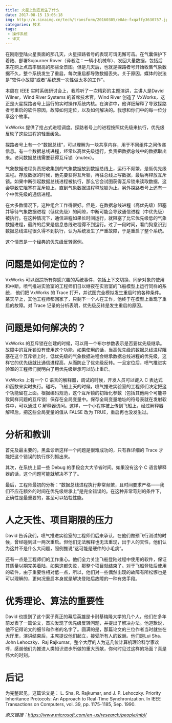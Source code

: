 ```yaml
---
title: 火星上到底发生了什么
date: 2017-08-15 13:05:18
img: http://n.sinaimg.cn/tech/transform/20160305/e0Ae-fxqaffy3630757.jpg    
categories: 技术
tags:
 - 操作系统
 - 译文
---
```


在刚刚登陆火星表面的那几天，火星探路者号的表现可谓无懈可击。在气囊保护下着陆、部署Sojourner Rover（译者注：一辆小机械车）、发回大量数据，包括后来在网上点击率很高的那些全景图。但是几天后，也就是探路者号开始收集气象数据不久，整个系统发生了重启，每次重启都导致数据丢失。关于原因，媒体的说法是“软件小故障”或者“系统想一次性做太多的工作”。<!-- more -->

本周在 IEEE 实时系统研讨会上，我聆听了一次精彩的主题演讲，主讲人是David Wilner，Wind River Systems 的首席技术官。Wind River 创造了 VxWorks，这正是火星探路者号上运行的实时操作系统内核。在演讲中，他详细解释了导致探路者号重启的软件原因，故障如何定位，以及如何解决的。我想和你们中的每一位分享这个故事。

VxWorks 提供了抢占式进程调度。探路者号上的进程按照优先级来执行，优先级反映了这些进程的轻重缓急。

探路者号上有一个“数据总线”，可以理解为一块共享内存，用于不同组件之间传递信息。有一个数据总线进程，经常以高优先级运行，负责把数据总线中的数据取出来。访问数据总线需要获得互斥锁（mutex）。

气象数据进程负责把收集到的气象数据放到数据总线上，运行不频繁，是低优先级进程。存放数据的时候，他先要获得互斥锁，再往总线上写数据，最后再释放互斥锁。如果中断引起数据总线进程被执行，那么它会试图获得互斥锁来读取数据，这会导致它阻塞在互斥锁上，直到气象数据进程释放锁为止。另外探路者号上还有一个中优先级的通信进程。

在大多数情况下，这种组合工作得很好。但是，在数据总线进程（高优先级）阻塞并等待气象数据进程（低优先级）的间隙，中断可能会导致通信进程（中优先级）被执行。在这种情况下，通信进程如果长时间运行，就阻塞了比它优先级低的气象数据进程，最终的后果是信息总线进程得不到运行。过了一段时间，看门狗意识到数据总线进程很久得不到执行，认为系统发生了严重故障，于是重启了整个系统。

这个情景是一个经典的优先级反转案例。

# 问题是如何定位的？
VxWorks 可以跟踪所有你感兴趣的系统事件，包括上下文切换、同步对象的使用和中断。喷气推进实验室的工程师们日以继夜在实验室的飞船模型上运行同样的系统， 他们把 VxWorks 的 Trace 打开，并试图完全模拟发生重启时的各种条件。某天早上，其他工程师都回家了，只剩下一个人在工作，他终于在模型上重现了重启的故障。对 Trace 记录的分析表明，优先级反转是发生重启的原因。

# 问题是如何解决的？
VxWorks 的互斥锁在创建的时候，可以用一个布尔参数表示是否要优先级继承。故障中的互斥锁没有使用这个功能，如果使用的话，当高优先级的数据总线进程阻塞在这个互斥锁上时，低优先级的气象数据进程会继承数据总线进程的优先级，这样它的优先级就比通信进程高，从而防止了优先级反转。一旦定位后，喷气推进实验室的工程师们就明白了用优先级继承可以防止重启。

VxWorks 上有一个 C 语言的解释器，调试的时候，开发人员可以键入 C 表达式和函数来实时执行。碰巧，飞船上天的时候，喷气推进实验室的工程师们决定把这个功能留在上面。根据编码规范，这个互斥锁的初始化参数（包括其他两个可能导致同样问题的互斥锁）保存在全局变量中。保存全局变量地址的符号表就在发射软件中，可以通过 C 解释器访问。这样，一个小程序被上传到飞船上，经过解释器解释后，把这些全局变量的值从 FALSE 改为 TRUE，重启再也没发生过。

# 分析和教训
首先及最主要的，黑盒诊断这样一个问题是很难成功的，只有靠详细的 Trace 才能把这个错误的执行序列抓出来。

其次，在系统上留一些 Debug 的手段会大大节省时间。如果没有这个 C 语言解释器的话，这个问题可能就解决不了了。

最后，工程师最初的分析：“数据总线进程执行非常频繁，且时间要求严格——我们不应花额外的时间在优先级继承上”是完全错误的。在这种非常苛刻的条件下，正确性是最重要的，甚至可以牺牲性能。

# 人之天性、项目期限的压力
David 告诉我们，喷气推进实验室的工程师们后来承认，在他们做预飞行测试的时候，曾经碰到过一两次重启。但他们无法解释也无法重现，出于人的天性，他们认为这并不是什么大问题，照例推说“这可能是硬件的小毛病”。

还有一点是工程师们的工作重心。他们全力关注飞船登陆过程中使用的软件，保证其质量以期完美着陆，如果这都失败，那整个项目就结束了。对于飞船登陆后使用的软件，由于重要性相对低一点，所以，他们对一些偶然出现的故障有所松懈也是可以理解的，更何况重启本身就是解决登陆后故障的一种有效手段。

# 优秀理论、算法的重要性
David 也提到了这个案子真正的幕后英雄是卡耐基梅隆大学的几个人，他们在多年前发表了一篇论文，首次发现了优先级反转问题，并提出了解决办法。他道歉说，他不记得论文的细节和作者的名字了。圆满的是，那篇论文的三位作者当时就坐在大厅里，演讲结束后，主席提议他们起立，接受所有人的致谢。他们是Lui Sha、John Lehoczky、Raj Rajkumar。整个大厅的人为这几位计算机理论科学家欢呼，感谢他们为推进人类知识进步所做的重大贡献，你何时见过这样的场面？真是伟大的时刻。

# 后记
为完整起见，这篇论文是：
L. Sha, R. Rajkumar, and J. P. Lehoczky. Priority Inheritance Protocols: An Approach to Real-Time Synchronization. In IEEE Transactions on Computers, vol. 39, pp. 1175-1185, Sep. 1990.

_原文链接：https://www.microsoft.com/en-us/research/people/mbj/_
